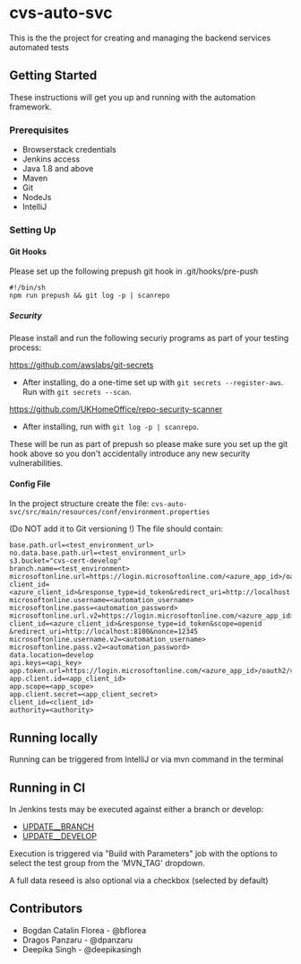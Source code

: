 # cvs-auto-svc
This is the the project for creating and managing the backend services automated tests

## Getting Started

These instructions will get you up and running with the automation framework.

### Prerequisites

- Browserstack credentials
- Jenkins access
- Java 1.8 and above
- Maven
- Git
- NodeJs
- IntelliJ

### Setting Up

#### Git Hooks

Please set up the following prepush git hook in .git/hooks/pre-push

```
#!/bin/sh
npm run prepush && git log -p | scanrepo

```

##### Security

Please install and run the following securiy programs as part of your testing process:

https://github.com/awslabs/git-secrets

- After installing, do a one-time set up with `git secrets --register-aws`. Run with `git secrets --scan`.

https://github.com/UKHomeOffice/repo-security-scanner

- After installing, run with `git log -p | scanrepo`.

These will be run as part of prepush so please make sure you set up the git hook above so you don't accidentally introduce any new security vulnerabilities.

#### Config File

In the project structure create the file: `cvs-auto-svc/src/main/resources/conf/environment.properties` 

(Do NOT add it to Git versioning !)
The file should contain:

```properties
base.path.url=<test_environment_url>
no.data.base.path.url=<test_environment_url>
s3.bucket="cvs-cert-develop"
branch.name=<test_environment>
microsoftonline.url=https://login.microsoftonline.com/<azure_app_id>/oauth2/authorize?client_id=<azure_client_id>&response_type=id_token&redirect_uri=http://localhost:3000&scope=openid&response_mode=fragment&nonce=678910
microsoftonline.username=<automation_username>
microsoftonline.pass=<automation_password>
microsoftonline.url.v2=https://login.microsoftonline.com/<azure_app_id>/oauth2/v2.0/authorize?client_id=<azure_client_id>&response_type=id_token&scope=openid &redirect_uri=http://localhost:8100&nonce=12345
microsoftonline.username.v2=<automation_username>
microsoftonline.pass.v2=<automation_password>
data.location=develop
api.keys=<api_key>
app.token.url=https://login.microsoftonline.com/<azure_app_id>/oauth2/v2.0/token
app.client.id=<app_client_id>
app.scope=<app_scope>
app.client.secret=<app_client_secret>
client_id=<client_id>
authority=<authority>
```

## Running locally

Running can be triggered from IntelliJ or via mvn command in the terminal

## Running in CI

In Jenkins tests may be executed against either a branch or develop:

- [UPDATE__BRANCH](https://jenkins.cvs.dvsacloud.uk/job/UPDATE__BRANCH/job/job_feature_test_backend/)
- [UPDATE__DEVELOP](https://jenkins.cvs.dvsacloud.uk/job/UPDATE__DEVELOP/job/job_develop_test_backend/)

Execution is triggered via "Build with Parameters" job with the options to select the test group from the 'MVN_TAG' dropdown.

A full data reseed is also optional via a checkbox (selected by default)

## Contributors

 - Bogdan Catalin Florea - @bflorea
 - Dragos Panzaru - @dpanzaru
 - Deepika Singh - @deepikasingh